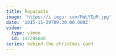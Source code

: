 ```yaml
---
title: Reputable
image: 'https://i.imgur.com/MuLYIpM.jpg'
date: '2015-11-29T09:30:00.000Z'
video:
  type: vimeo
  id: 147245600
series: behind-the-christmas-card
---
```



